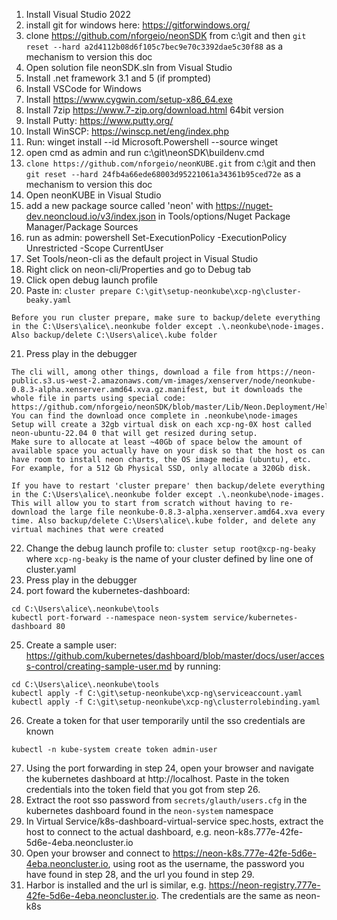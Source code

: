 1. Install Visual Studio 2022
2. install git for windows here: https://gitforwindows.org/
3. clone https://github.com/nforgeio/neonSDK from c:\git and then `git reset --hard a2d4112b08d6f105c7bec9e70c3392dae5c30f88` as a mechanism to version this doc
4. Open solution file neonSDK.sln from Visual Studio
5. Install .net framework 3.1 and 5 (if prompted)
6. Install VSCode for Windows
7. Install https://www.cygwin.com/setup-x86_64.exe
8. Install 7zip https://www.7-zip.org/download.html 64bit version
9. Install Putty: https://www.putty.org/
10. Install WinSCP: https://winscp.net/eng/index.php
11. Run: winget install --id Microsoft.Powershell --source winget
12. open cmd as admin and run c:\git\neonSDK\buildenv.cmd
13. `clone https://github.com/nforgeio/neonKUBE.git` from c:\git and then `git reset --hard 24fb4a66ede68003d95221061a34361b95ced72e` as a mechanism to version this doc
14. Open neonKUBE in Visual Studio
15. add a new package source called 'neon' with https://nuget-dev.neoncloud.io/v3/index.json in Tools/options/Nuget Package Manager/Package Sources
16. run as admin: powershell Set-ExecutionPolicy -ExecutionPolicy Unrestricted -Scope CurrentUser
17. Set Tools/neon-cli as the default project in Visual Studio
18. Right click on neon-cli/Properties and go to Debug tab
18. Click open debug launch profile
20. Paste in: `cluster prepare C:\git\setup-neonkube\xcp-ng\cluster-beaky.yaml`
```
Before you run cluster prepare, make sure to backup/delete everything in the C:\Users\alice\.neonkube folder except .\.neonkube\node-images. Also backup/delete C:\Users\alice\.kube folder
```
21. Press play in the debugger 
```
The cli will, among other things, download a file from https://neon-public.s3.us-west-2.amazonaws.com/vm-images/xenserver/node/neonkube-0.8.3-alpha.xenserver.amd64.xva.gz.manifest, but it downloads the whole file in parts using special code: https://github.com/nforgeio/neonSDK/blob/master/Lib/Neon.Deployment/Helper/DeploymentHelper.cs#L206. 
You can find the download once complete in .neonkube\node-images
Setup will create a 32gb virtual disk on each xcp-ng-0X host called neon-ubuntu-22.04 0 that will get resized during setup. 
Make sure to allocate at least ~40Gb of space below the amount of available space you actually have on your disk so that the host os can have room to install neon charts, the OS image media (ubuntu), etc. For example, for a 512 Gb Physical SSD, only allocate a 320Gb disk.

If you have to restart 'cluster prepare' then backup/delete everything in the C:\Users\alice\.neonkube folder except .\.neonkube\node-images. This will allow you to start from scratch without having to re-download the large file neonkube-0.8.3-alpha.xenserver.amd64.xva every time. Also backup/delete C:\Users\alice\.kube folder, and delete any virtual machines that were created
```
22. Change the debug launch profile to: `cluster setup root@xcp-ng-beaky` where `xcp-ng-beaky` is the name of your cluster defined by line one of cluster.yaml
23. Press play in the debugger
24. port foward the kubernetes-dashboard: 
```
cd C:\Users\alice\.neonkube\tools
kubectl port-forward --namespace neon-system service/kubernetes-dashboard 80
```
25. Create a sample user: https://github.com/kubernetes/dashboard/blob/master/docs/user/access-control/creating-sample-user.md by running:
```
cd C:\Users\alice\.neonkube\tools
kubectl apply -f C:\git\setup-neonkube\xcp-ng\serviceaccount.yaml
kubectl apply -f C:\git\setup-neonkube\xcp-ng\clusterrolebinding.yaml
```
26. Create a token for that user temporarily until the sso credentials are known
```
kubectl -n kube-system create token admin-user
```
27. Using the port forwarding in step 24, open your browser and navigate the kubernetes dashboard at http://localhost. Paste in the token credentials into the token field that you got from step 26.
28. Extract the root sso password from `secrets/glauth/users.cfg` in the kubernetes dashboard found in the `neon-system` namespace
29. In Virtual Service/k8s-dashboard-virtual-service spec.hosts, extract the host to connect to the actual dashboard, e.g. neon-k8s.777e-42fe-5d6e-4eba.neoncluster.io
30. Open your browser and connect to https://neon-k8s.777e-42fe-5d6e-4eba.neoncluster.io, using root as the username, the password you have found in step 28, and the url you found in step 29.
31. Harbor is installed and the url is similar, e.g. https://neon-registry.777e-42fe-5d6e-4eba.neoncluster.io. The credentials are the same as neon-k8s
